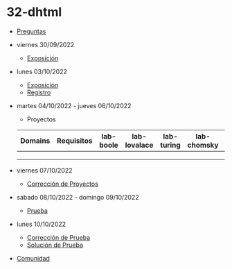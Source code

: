 # 32-dhtml

- [Preguntas](https://escuela.it/cursos/curso-recurrencia-desarrollo-software/clase/patron)
- viernes 30/09/2022
  - [Exposición](https://escuela.it/cursos/curso-recurrencia-desarrollo-software/clase/patron)
- lunes 03/10/2022
  - [Exposición](https://escuela.it/cursos/curso-recurrencia-desarrollo-software/clase/patron)
  - [Registro](https://forms.gle/pA2QvsW32P4KtTD77)
- martes 04/10/2022 - jueves 06/10/2022
  - Proyectos
  
  |Domains|Requisitos|lab-boole|lab-lovalace|lab-turing|lab-chomsky|lab-dijkstra|
  |-------|----------|---------|------------|----------|-----------|--------------|
  |       |          |         |            |          |           |              |
  |       |          |         |            |          |           |              |
  |       |          |         |            |          |           |              |
- viernes 07/10/2022
  - [Corrección de Proyectos](https://escuela.it/cursos/curso-recurrencia-desarrollo-software/clase/patron)
- sabado 08/10/2022 - domingo 09/10/2022
  - [Prueba](https://forms.gle/hB9UJoN2PYiexctH8)
- lunes 10/10/2022
  - [Corrección de Prueba](https://escuela.it/cursos/curso-recurrencia-desarrollo-software/clase/patron)
  - [Solución de Prueba](https://docs.google.com/spreadsheets/d/1Uwtqa5VdD5wK2X7eLgkS6_th16aPnsW8pa5Ft2TyLPo/edit#gid=0)
- [Comunidad](https://app.slack.com/client/T02S3KYD464/C02TTK0EW7P)